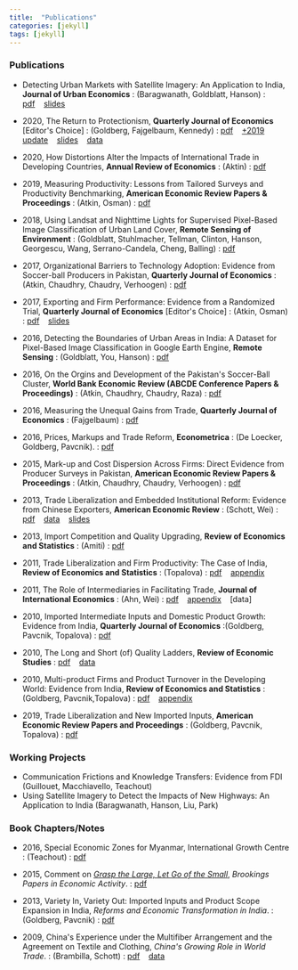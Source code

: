 ```yaml
---
title:  "Publications"
categories: [jekyll]
tags: [jekyll]
---
```


### Publications



- Detecting Urban Markets with Satellite Imagery: An Application to India, **Journal of Urban Economics**
	: (Baragwanath, Goldblatt, Hanson)
	: [pdf]({{site.baseurl}}/files/jue_DUM/DUM.pdf)&nbsp;&nbsp;&nbsp;&nbsp;[slides]({{site.baseurl}}/files/jue_DUM/DUM_data.zip)

- 2020, The Return to Protectionism, **Quarterly Journal of Economics** [Editor's Choice]
	: (Goldberg, Fajgelbaum, Kennedy) 
	: [pdf]({{site.baseurl}}/files/qje_RTP/RTP.pdf)&nbsp;&nbsp;&nbsp;&nbsp;[+2019 update]({{site.baseurl}}/files/qje_RTP/RTP_update.pdf)&nbsp;&nbsp;&nbsp;&nbsp;[slides]({{site.baseurl}}/files/qje_RTP/RT_slides.pdf)&nbsp;&nbsp;&nbsp;&nbsp;[data]({{site.baseurl}}/files/qje_RTP/RT_data.zip)

- 2020, How Distortions Alter the Impacts of International Trade in Developing Countries, **Annual Review of Economics** 
	: (Aktin)
	: [pdf]({{site.baseurl}}/files/are_DAIIT/DAIIT.pdf)

- 2019, Measuring Productivity: Lessons from Tailored Surveys and Productivity Benchmarking, **American Economic Review Papers & Proceedings**
	: (Atkin, Osman)
	: [pdf]({{site.baseurl}}/files/aerpp_MPTSPB/MPTSPB.pdf)

- 2018, Using Landsat and Nighttime Lights for Supervised Pixel-Based Image Classification of Urban Land Cover, **Remote Sensing of Environment**
	: (Goldblatt, Stuhlmacher, Tellman, Clinton, Hanson, Georgescu, Wang, Serrano-Candela, Cheng, Balling)
	: [pdf]({{site.baseurl}}/files/rse_ULNLSPBIC/ULNLSPBIC.pdf)
	
- 2017, Organizational Barriers to Technology Adoption: Evidence from Soccer-ball Producers in Pakistan, **Quarterly Journal of Economics** 
	: (Atkin, Chaudhry, Chaudry, Verhoogen)
	: [pdf]({{site.baseurl}}/files/qje_OBTAP/OBTA.pdf)

- 2017, Exporting and Firm Performance: Evidence from a Randomized Trial, **Quarterly Journal of Economics** [Editor's Choice]
	: (Atkin, Osman)
	: [pdf]({{site.baseurl}}/files/qje_EFP/EFP.pdf)&nbsp;&nbsp;&nbsp;&nbsp;[slides]({{site.baseurl}}/files/qje_EFP/EFP_slides.pdf)

- 2016, Detecting the Boundaries of Urban Areas in India: A Dataset for Pixel-Based Image Classification in Google Earth Engine, **Remote Sensing**
	: (Goldblatt, You, Hanson) 
	: [pdf]({{site.baseurl}}/files/rs_DBUAI/DBUAI.pdf)

- 2016, On the Orgins and Development of the Pakistan's Soccer-Ball Cluster, **World Bank Economic Review (ABCDE Conference Papers & Proceedings)**
	: (Atkin, Chaudhry, Chaudry, Raza)
	: [pdf]({{site.baseurl}}/files/wbr_ODPCBC/ODPCBC.pdf)


- 2016, Measuring the Unequal Gains from Trade, **Quarterly Journal of Economics** 
	: (Fajgelbaum)
	: [pdf]({{site.baseurl}}/files/qje_MUGFT/MUGFT.pdf)

- 2016, Prices, Markups and Trade Reform, **Econometrica**
	: (De Loecker, Goldberg, Pavcnik).
	: [pdf]({{site.baseurl}}/files/ecma_PMTR/PMTR.pdf)


- 2015, Mark-up and Cost Dispersion Across Firms: Direct Evidence from Producer Surveys in Pakistan, **American Economic Review Papers & Proceedings**
	: (Atkin, Chaudhry, Chaudry, Verhoogen)
	: [pdf]({{site.baseurl}}/files/aerpp_MCDAF/MCDAF.pdf)


- 2013, Trade Liberalization and Embedded Institutional Reform: Evidence from Chinese Exporters, **American Economic Review**
	: (Schott, Wei)
	: [pdf]({{site.baseurl}}/files/aer_TLEIR/TLEIR.pdf)&nbsp;&nbsp;&nbsp;&nbsp;[data](https://sompks4.github.io/sub_data.html)&nbsp;&nbsp;&nbsp;&nbsp;[slides]({{site.baseurl}}/files/aer_TLEIR/TLEIR_slides.pptx)


- 2013, Import Competition and Quality Upgrading, **Review of Economics and Statistics**
	: (Amiti)
	: [pdf]({{site.baseurl}}/files/restat_ICQU/ICQU.pdf)


- 2011, Trade Liberalization and Firm Productivity: The Case of India, **Review of Economics and Statistics**
	: (Topalova)
	: [pdf]({{site.baseurl}}/files/restat_TFLP/TFLP.pdf)&nbsp;&nbsp;&nbsp;&nbsp;[appendix]({{site.baseurl}}/files/restat_TFLP/TLFP_appendix.pdf)


- 2011, The Role of Intermediaries in Facilitating Trade, **Journal of International Economics** 
	: (Ahn, Wei)
	: [pdf]({{site.baseurl}}/files/jie_RIFT/RIFT.pdf)&nbsp;&nbsp;&nbsp;&nbsp;[appendix]({{site.baseurl}}/files/jie_RIFT/RIFT_appendix.pdf)&nbsp;&nbsp;&nbsp;&nbsp;[data]


- 2010, Imported Intermediate Inputs and Domestic Product Growth: Evidence from India, **Quarterly Journal of Economics** 
	:(Goldberg, Pavcnik, Topalova)
	: [pdf]({{site.baseurl}}/files/qje_IIIDPG/IIDPG.pdf)


- 2010, The Long and Short (of) Quality Ladders, **Review of Economic Studies**
	: [pdf]({{site.baseurl}}/files/restud_LSQL/LSQL.pdf)&nbsp;&nbsp;&nbsp;&nbsp;[data]({{site.baseurl}}/files/restud_LSQL/ladders_100113.zip)


- 2010, Multi-product Firms and Product Turnover in the Developing World: Evidence from India, **Review of Economics and Statistics** 
	: (Goldberg, Pavcnik,Topalova)
	: [pdf]({{site.baseurl}}/files/restat_MFPTDW/MFPTDW.pdf)&nbsp;&nbsp;&nbsp;&nbsp;[appendix]({{site.baseurl}}/files/restat_mp/MFPTDW_appendix.pdf)


- 2019, Trade Liberalization and New Imported Inputs, **American Economic Review Papers and Proceedings** 
	: (Goldberg, Pavcnik, Topalova)
	: [pdf]({{site.baseurl}}/files/aerpp_TLNII/TLNII.pdf)

### Working Projects
- Communication Frictions and Knowledge Transfers: Evidence from FDI (Guillouet, Macchiavello, Teachout)
- Using Satellite Imagery to Detect the Impacts of New Highways: An Application to India (Baragwanath, Hanson, Liu, Park)


### Book Chapters/Notes

- 2016, Special Economic Zones for Myanmar, International Growth Centre
	: (Teachout) 
	: [pdf]({{site.baseurl}}/files/policy/sez/SEZs-in-Myanmar) 
	
- 2015, Comment on [*Grasp the Large, Let Go of the Small*](https://www.nber.org/papers/w21006), *Brookings Papers in Economic Activity*.
	: [pdf]({{site.baseurl}}/files/book_HS/CHS.pdf)

- 2013, Variety In, Variety Out: Imported Inputs and Product Scope Expansion in India, *Reforms and Economic Transformation in India*. 
	: (Goldberg, Pavcnik)
	: [pdf]({{site.baseurl}}/files/book_VIVO/VIVO.pdf)

- 2009, China's Experience under the Multifiber Arrangement and the Agreement on Textile and Clothing, *China's Growing Role in World Trade*. 
	: (Brambilla, Schott)
	: [pdf]({{site.baseurl}}/files/book_MFA/MFA.pdf)&nbsp;&nbsp;&nbsp;&nbsp;[data](https://sompks4.github.io/sub_data.html)


